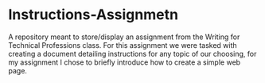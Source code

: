 # Instructions-Assignmetn
A repository meant to store/display an assignment from the Writing for Technical Professions class. For this assignment we were tasked with creating a document detailing instructions for any topic of our choosing, for my assignment I chose to briefly introduce how to create a simple web page.
